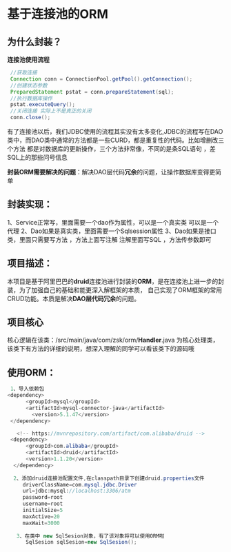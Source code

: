 # 基于连接池的ORM

## 为什么封装？

**连接池使用流程**

~~~java
 //获取连接
 Connection conn = ConnectionPool.getPool().getConnection();
 //创建状态参数
 PreparedStatement pstat = conn.prepareStatement(sql);
 //执行数据库操作
 pstat.executeQuery();
 //关闭连接 实际上不是真正的关闭
 conn.close();
~~~

有了连接池以后，我们JDBC使用的流程其实没有太多变化,JDBC的流程写在DAO类中，而DAO类中通常的方法都是一些CURD，都是重复性的代码。比如增删改三个方法 都是对数据库的更新操作，三个方法非常像，不同的是条SQL语句 ，差SQL上的那些问号信息

**封装ORM需要解决的问题**：解决DAO层代码**冗余**的问题，让操作数据库变得更简单

## **封装实现**：

1、Service正常写，里面需要一个dao作为属性，可以是一个真实类  可以是一个代理
2、Dao如果是真实类，里面需要一个Sqlsession属性
3、Dao如果是接口类，里面只需要写方法 ，方法上面写注解  注解里面写SQL ，方法传参数即可

## 项目描述：

本项目是基于阿里巴巴的**druid**连接池进行封装的**ORM**，是在连接池上进一步的封装，为了加强自己的基础和能更深入解框架的本质， 自己实现了ORM框架的常用CRUD功能。本质是解决**DAO层代码冗余**的问题。

## 项目核心

核心逻辑在该类：/src/main/java/com/zsk/orm/**Handler**.java 为核心处理类，该类下有方法的详细的说明，想深入理解的同学可以看该类下的源码哦

## 使用ORM：

```JAVA
 1、导入依赖包
<dependency>
      <groupId>mysql</groupId>
      <artifactId>mysql-connector-java</artifactId>
        <version>5.1.47</version>
 </dependency>

   <!-- https://mvnrepository.com/artifact/com.alibaba/druid -->
 <dependency>
      <groupId>com.alibaba</groupId>
      <artifactId>druid</artifactId>
      <version>1.1.20</version>
  </dependency>
     
  2、添加druid连接池配置文件,在classpath目录下创建druid.properties文件
     driverClassName=com.mysql.jdbc.Driver
     url=jdbc:mysql://localhost:3306/atm
     password=root
     username=root
     initialSize=5
     maxActive=20
     maxWait=3000
         
   3、在类中 new SqlSesion对象，有了该对象将可以使用ORM啦
      SqlSesion sqlSesion=new SqlSesion();
      
```






​		



